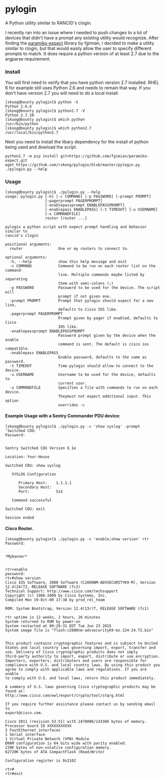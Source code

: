 # pylogin
A Python utility similar to RANCID's clogin.

I recently ran into an issue where I needed to push changes to a lot of devices that didn't have a prompt any 
existing utility would recognize.  After finding the [paramiko-expect](https://github.com/fgimian/paramiko-expect) library by fgimian, I decided to make a utility similar to clogin, but that would easily allow the user to specify different prompts to match.  It does require a python version of at least 2.7 due to the argparse requirement.

### Install 
You will first need to verify that you have python version 2.7 installed. RHEL 6 for example still uses Python 2.6 and needs to remain that way.  If you don't have version 2.7 you will need to do a local install.
```
[skoog@bounty pylogin]$ python -V
Python 2.6.6
[skoog@bounty pylogin]$ python2.7 -V
Python 2.7.10
[skoog@bounty pylogin]$ which python
/usr/bin/python
[skoog@bounty pylogin]$ which python2.7
/usr/local/bin/python2.7
```
Next you need to install the libary dependency for the install of python being used and dowload the script.
```
python2.7 -m pip install git+https://github.com/fgimian/paramiko-expect.git
wget https://github.com/rskoog/pylogin/blob/master/pylogin.py
./pylogin.py --help
```

### Usage
```
[skoog@bounty pylogin]$ ./pylogin.py --help
usage: pylogin.py [-h] [-c COMMAND] [-p PASSWORD] [-prompt PROMPT]
                  [-pagerprompt PAGERPROMPT]
                  [-enablepassprompt ENABLEPASSPROMPT]
                  [-enablepass ENABLEPASS] [-t TIMEOUT] [-u USERNAME]
                  [-x COMMANDFILE]
                  router [router ...]

pylogin a python script with expect prompt handling and behavior similar to
rancid's clogin

positional arguments:
  router                One or my routers to connect to.

optional arguments:
  -h, --help            show this help message and exit
  -c COMMAND            Command to be run on each router list on the command-
                        line. Multiple commands maybe listed by separating
                        them with semi-colons (;)
  -p PASSWORD           Password to be used for the device. The script will
                        prompt if not given one.
  -prompt PROMPT        Prompt that pylogin should expect for a new line,
                        defaults to Cisco IOS like.
  -pagerprompt PAGERPROMPT
                        Prompt given by pager if enabled, defaults to Cisco
                        IOS like.
  -enablepassprompt ENABLEPASSPROMPT
                        Password prompt given by the device when the enable
                        command is sent. The default is cisco ios compatible.
  -enablepass ENABLEPASS
                        Enable password, defaults to the same as password.
  -t TIMEOUT            Time pylogin should allow to connect to the device.
  -u USERNAME           Username to be used for the device, defaults to
                        current user.
  -x COMMANDFILE        Specifies a file with commands to run on each device.
                        Theymust not expect additional input. This option
                        overrides -c
```

#### Example Usage with a Sentry Commander PDU device:

```
[skoog@bounty pylogin]$ ./pylogin.py -c 'show syslog' -prompt 'Switched CDU: ' 
Password:


Sentry Switched CDU Version 6.1e

Location: Your-House

Switched CDU: show syslog

   SYSLOG Configuration

      Primary Host:    1.1.1.1
      Secondary Host:
      Port:            514

   Command successful

Switched CDU: exit

Session ended
```

#### Cisco Router.
```
[skoog@bounty pylogin]$ ./pylogin.py -c 'enable;show version' rtr
Password:


*Mybanner*


rtr>enable
password:
rtr#show version
Cisco IOS Software, 2800 Software (C2800NM-ADVSECURITYK9-M), Version 12.4(24)T2, RELEASE SOFTWARE (fc2)
Technical Support: http://www.cisco.com/techsupport
Copyright (c) 1986-2009 by Cisco Systems, Inc.
Compiled Mon 19-Oct-09 17:38 by prod_rel_team

ROM: System Bootstrap, Version 12.4(13r)T, RELEASE SOFTWARE (fc1)

rtr uptime is 12 weeks, 2 hours, 26 minutes
System returned to ROM by power-on
System restarted at 09:29:31 EDT Tue Jun 23 2015
System image file is "flash:c2800nm-advsecurityk9-mz.124-24.T2.bin"


This product contains cryptographic features and is subject to United
States and local country laws governing import, export, transfer and
use. Delivery of Cisco cryptographic products does not imply
third-party authority to import, export, distribute or use encryption.
Importers, exporters, distributors and users are responsible for
compliance with U.S. and local country laws. By using this product you
agree to comply with applicable laws and regulations. If you are unable
to comply with U.S. and local laws, return this product immediately.

A summary of U.S. laws governing Cisco cryptographic products may be found at:
http://www.cisco.com/wwl/export/crypto/tool/stqrg.html

If you require further assistance please contact us by sending email to
export@cisco.com.

Cisco 2811 (revision 53.51) with 247808K/14336K bytes of memory.
Processor board ID XXXXXXXXXXX
2 FastEthernet interfaces
1 Serial interface
1 Virtual Private Network (VPN) Module
DRAM configuration is 64 bits wide with parity enabled.
239K bytes of non-volatile configuration memory.
62720K bytes of ATA CompactFlash (Read/Write)

Configuration register is 0x2102

rtr#
rtr#exit
```
